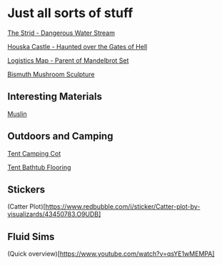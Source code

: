 # Just all sorts of stuff

[The Strid - Dangerous Water Stream](https://www.google.com/search?hl=en&sxsrf=ALeKk01SLL7RKj1D07Q_s_O8ceF73o_zVA%3A1609382077791&ei=vTjtX632L-SC4t4P1aW8gAo&q=the+strid&oq=the+strid&gs_lcp=CgZwc3ktYWIQAzIHCCMQyQMQJzIFCC4QsQMyAgguMggILhDHARCvATICCAAyAggAMgIILjICCAAyAgguMgIIADoECAAQRzoECCMQJzoFCAAQkQI6BAguEEM6BAgAEEM6CAgAELEDEIMBOgUIABCxAzoICAAQyQMQkQI6CAguELEDEIMBOggIABCxAxDJAzoICC4QxwEQowI6CwguELEDEIMBEMkDOg4ILhCxAxCDARDHARCvAVD_wwxYxcsMYITNDGgAcAR4AYABtQKIAeINkgEHMC43LjEuMZgBAKABAaoBB2d3cy13aXrIAQjAAQE&sclient=psy-ab&ved=0ahUKEwjtyLe4l_ftAhVkgdgFHdUSD6AQ4dUDCAw&uact=5)

[Houska Castle - Haunted over the Gates of Hell](https://en.wikipedia.org/wiki/Houska_Castle)

[Logistics Map - Parent of Mandelbrot Set](https://en.wikipedia.org/wiki/Logistic_map)

[Bismuth Mushroom Sculpture](https://www.thebismuthsmith.com/product/large-mushroom/)

## Interesting Materials

[Muslin](https://en.wikipedia.org/wiki/Muslin)

## Outdoors and Camping

[Tent Camping Cot](https://www.onetigris.com/foldable-camping-cot.html)

[Tent Bathtub Flooring](https://www.onetigris.com/tent-bathtub-floor.html)

## Stickers

(Catter Plot)[https://www.redbubble.com/i/sticker/Catter-plot-by-visualizards/43450783.O9UDB]


## Fluid Sims
(Quick overview)[https://www.youtube.com/watch?v=qsYE1wMEMPA]